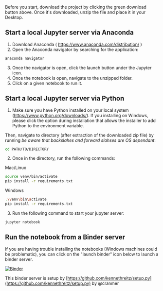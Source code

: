 Before you start, download the project by clicking the green download button above. Once it's downloaded, unzip the file and place it in your Desktop.

## Start a local Jupyter server via Anaconda
1. Download Anaconda ( https://www.anaconda.com/distribution/ )
2. Open the Anaconda navigator by searching for the application:

```bash
anaconda navigator
```

3. Once the navigator is open, click the launch button under the Jupyter icon.
4. Once the notebook is open, navigate to the unzipped folder.
5. Click on a given notebook to run it.

## Start a local Jupyter server via Python

1. Make sure you have Python installed on your local system (https://www.python.org/downloads/). If you installing on Windows, please click the option during installation that allows the installer to add Python to the environment variable.


Then, navigate to directory (after extraction of the downloaded zip file) by running *be aware that backslahes and forward slahses are OS dependant*:

```bash
cd PATH/TO/DIRECTORY
```

2. Once in the directory, run the following commands:

Mac/Linux
```bash
source venv/bin/activate
pip install -r requirements.txt
```

Windows
```bash
.\venv\bin\activate
pip install -r requirements.txt
```

3. Run the following command to start your jupyter server:

```bash
jupyter notebook
```

## Run the notebook from a Binder server

If you are having trouble installing the notebooks (Windows machines could be problematic), you can click on the "launch binder" icon below to launch a binder server.

[![Binder](https://mybinder.org/badge.svg)](https://mybinder.org/v2/gh/Jc11235/ML_Class_Jupyter_Demos/master)

This binder server is setup by [https://github.com/kennethreitz/setup.py](https://github.com/kennethreitz/setup.py) by @cranmer

